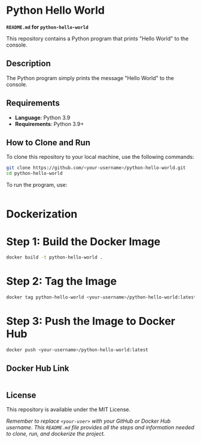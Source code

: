 
# **Python Hello World**

**`README.md` for `python-hello-world`**

This repository contains a Python program that prints "Hello World" to the console.

## Description

The Python program simply prints the message "Hello World" to the console.

## Requirements

- **Language**: Python 3.9
- **Requirements**: Python 3.9+

## How to Clone and Run

To clone this repository to your local machine, use the following commands:

```bash
git clone https://github.com/<your-username>/python-hello-world.git
cd python-hello-world
```
To run the program, use:
```bash python holamundo.py
```
# **Dockerization**

# Step 1: Build the Docker Image
```bash
docker build -t python-hello-world .
```
# Step 2: Tag the Image

```bash 
docker tag python-hello-world <your-username>/python-hello-world:latest
```
# Step 3: Push the Image to Docker Hub
```bash 
docker push <your-username>/python-hello-world:latest
```

## Docker Hub Link
```bash 
```

## License

This repository is available under the MIT License.

*Remember to replace `<your-user>` with your GitHub or Docker Hub username. This `README.md` file provides all the steps and information needed to clone, run, and dockerize the project.*
